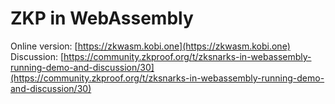 # ZKP in WebAssembly

Online version: [https://zkwasm.kobi.one](https://zkwasm.kobi.one)
Discussion: [https://community.zkproof.org/t/zksnarks-in-webassembly-running-demo-and-discussion/30](https://community.zkproof.org/t/zksnarks-in-webassembly-running-demo-and-discussion/30)
